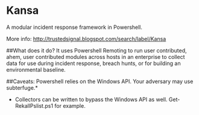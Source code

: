 Kansa
=====

A modular incident response framework in Powershell.

More info:
http://trustedsignal.blogspot.com/search/label/Kansa

##What does it do? 
It uses Powershell Remoting to run user contributed, ahem, user contributed modules across
hosts in an enterprise to collect data for use during incident response, breach hunts, or for building an
environmental baseline.

##Caveats:
Powershell relies on the Windows API. Your adversary may use subterfuge.*

* Collectors can be written to bypass the Windows API as well. Get-RekallPslist.ps1 for example.
